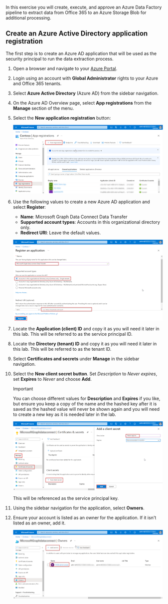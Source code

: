 <!-- markdownlint-disable MD002 MD041 -->

In this exercise you will create, execute, and approve an Azure Data Factory pipeline to extract data from Office 365 to an Azure Storage Blob for additional processing.

## Create an Azure Active Directory application registration

The first step is to create an Azure AD application that will be used as the security principal to run the data extraction process.

1. Open a browser and navigate to your [Azure Portal](https://portal.azure.com/).

1. Login using an account with **Global Administrator** rights to your Azure and Office 365 tenants.

1. Select **Azure Active Directory** (Azure AD) from the sidebar navigation.

1. On the Azure AD Overview page, select **App registrations** from the **Manage** section of the menu.

1. Select the **New application registration** button:

    ![AAD-App-Registration](images/data-connect-azure-aad-app-reg.png)

1. Use the following values to create a new Azure AD application and select **Register**:

   - **Name**: Microsoft Graph Data Connect Data Transfer
   - **Supported account types**: Accounts in this organizational directory only.
   - **Redirect URI**: Leave the default values.

    ![AAD-App-Registration-Redirect-URI](images/data-connect-aad-redirect-uri.png)

1. Locate the **Application (client) ID** and copy it as you will need it later in this lab. This will be referred to as the service principal ID.

1. Locate the **Directory (tenant) ID** and copy it as you will need it later in this lab. This will be referred to as the tenant ID.

1. Select **Certificates and secrets** under **Manage** in the sidebar navigation.

1. Select the **New client secret button**. Set *Description* to _Never expires_, set **Expires** to _Never_ and choose **Add**.

    > [!IMPORTANT]
    > You can choose different values for **Description** and **Expires** if you like, but ensure you keep a copy of the name and the hashed key after it is saved as the hashed value will never be shown again and you will need to create a new key as it is needed later in the lab.

    ![AAD-App-Registration-Certs-and-Secrets](images/data-connect-aad-certs-secrets.png)

    This will be referenced as the service principal key.

1. Using the sidebar navigation for the application, select **Owners**.

1. Ensure your account is listed as an owner for the application. If it isn't listed as an owner, add it.

    ![AAD-App-Registration](images/data-connect-aad-app-owners.png)
